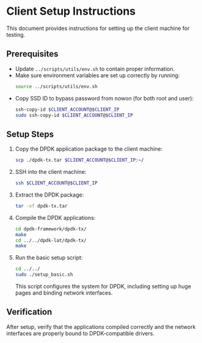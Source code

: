 # Client Setup Instructions

This document provides instructions for setting up the client machine for testing.

## Prerequisites

- Update `../scripts/utils/env.sh` to contain proper information.
- Make sure environment variables are set up correctly by running:
  ```bash
  source ../scripts/utils/env.sh
  ```
- Copy SSD ID to bypass password from nowon (for both root and user):
  ```bash
  ssh-copy-id $CLIENT_ACCOUNT@$CLIENT_IP
  sudo ssh-copy-id $CLIENT_ACCOUNT@$CLIENT_IP
  ```

## Setup Steps

1. Copy the DPDK application package to the client machine:
   ```bash
   scp ./dpdk-tx.tar $CLIENT_ACCOUNT@$CLIENT_IP:~/
   ```

2. SSH into the client machine:
   ```bash
   ssh $CLIENT_ACCOUNT@$CLIENT_IP
   ```

3. Extract the DPDK package:
   ```bash
   tar -xf dpdk-tx.tar
   ```

4. Compile the DPDK applications:
   ```bash
   cd dpdk-framework/dpdk-tx/
   make
   cd ../../dpdk-lat/dpdk-tx/
   make
   ```

5. Run the basic setup script:
   ```bash
   cd ../../
   sudo ./setup_basic.sh
   ```
   This script configures the system for DPDK, including setting up huge pages and binding network interfaces.

## Verification

After setup, verify that the applications compiled correctly and the network interfaces are properly bound to DPDK-compatible drivers.

